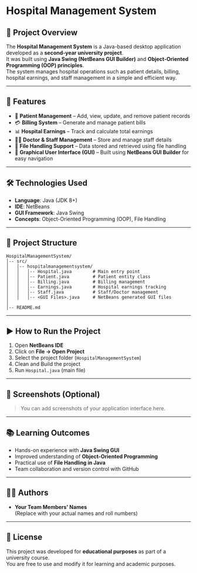 # Hospital Management System

## 📌 Project Overview
The **Hospital Management System** is a Java-based desktop application developed as a **second-year university project**.  
It was built using **Java Swing (NetBeans GUI Builder)** and **Object-Oriented Programming (OOP) principles**.  
The system manages hospital operations such as patient details, billing, hospital earnings, and staff management in a simple and efficient way.

---

## 🚀 Features
- 🏥 **Patient Management** – Add, view, update, and remove patient records  
- 💳 **Billing System** – Generate and manage patient bills  
- 📊 **Hospital Earnings** – Track and calculate total earnings  
- 👨‍⚕️ **Doctor & Staff Management** – Store and manage staff details  
- 💾 **File Handling Support** – Data stored and retrieved using file handling  
- 🎨 **Graphical User Interface (GUI)** – Built using **NetBeans GUI Builder** for easy navigation

---

## 🛠️ Technologies Used
- **Language**: Java (JDK 8+)  
- **IDE**: NetBeans  
- **GUI Framework**: Java Swing  
- **Concepts**: Object-Oriented Programming (OOP), File Handling  

---

## 📂 Project Structure
```
HospitalManagementSystem/
│-- src/
│   │-- hospitalmanagementsystem/
│   │   │-- Hospital.java        # Main entry point
│   │   │-- Patient.java         # Patient entity class
│   │   │-- Billing.java         # Billing management
│   │   │-- Earnings.java        # Hospital earnings tracking
│   │   │-- Staff.java           # Staff/Doctor management
│   │   │-- <GUI Files>.java     # NetBeans generated GUI files
│
│-- README.md
```

---

## ▶️ How to Run the Project
1. Open **NetBeans IDE**  
2. Click on **File → Open Project**  
3. Select the project folder (`HospitalManagementSystem`)  
4. Clean and Build the project  
5. Run `Hospital.java` (main file)  

---

## 📸 Screenshots (Optional)
> You can add screenshots of your application interface here.

---

## 📚 Learning Outcomes
- Hands-on experience with **Java Swing GUI**  
- Improved understanding of **Object-Oriented Programming**  
- Practical use of **File Handling in Java**  
- Team collaboration and version control with GitHub  

---

## 👨‍💻 Authors
- **Your Team Members' Names**  
(Replace with your actual names and roll numbers)

---

## 📜 License
This project was developed for **educational purposes** as part of a university course.  
You are free to use and modify it for learning and academic purposes.
